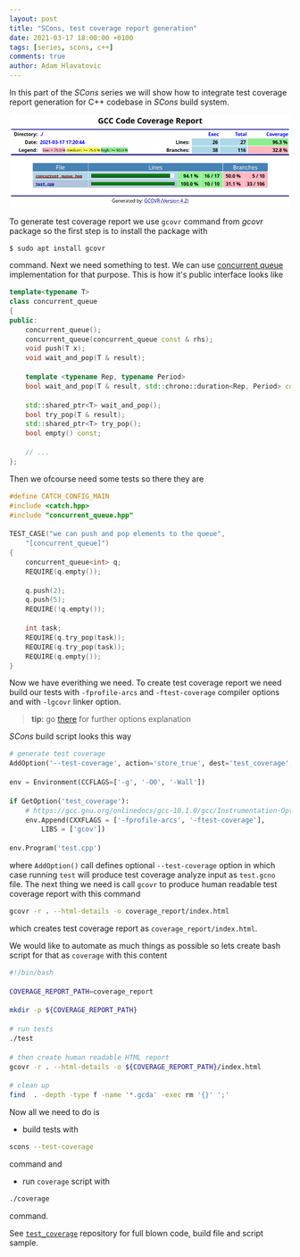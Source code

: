 ```yaml
---
layout: post
title: "SCons, test coverage report generation"
date: 2021-03-17 18:00:00 +0100
tags: [series, scons, c++]
comments: true
author: Adam Hlavatovic
---
```


In this part of the *SCons* series we will show how to integrate test coverage report generation for C++ codebase in *SCons* build system.

![test coverage report sample](/assets/image/cpp_code_coverage_report.png)

To generate test coverage report we use `gcovr` command from *gcovr* package so the first step is to install the package with 

```console
$ sudo apt install gcovr
```

command. Next we need something to test. We can use [concurrent queue](concurrent_queue.hpp) implementation for that purpose. This is how it's public interface looks like

```c++
template<typename T>
class concurrent_queue
{
public:
	concurrent_queue();
	concurrent_queue(concurrent_queue const & rhs);
	void push(T x);
	void wait_and_pop(T & result);

	template <typename Rep, typename Period>
	bool wait_and_pop(T & result, std::chrono::duration<Rep, Period> const & rel_time);

	std::shared_ptr<T> wait_and_pop();
	bool try_pop(T & result);
	std::shared_ptr<T> try_pop();
	bool empty() const;

	// ...
};
```

Then we ofcourse need some tests so there they are

```c++
#define CATCH_CONFIG_MAIN
#include <catch.hpp>
#include "concurrent_queue.hpp"

TEST_CASE("we can push and pop elements to the queue", 
	"[concurrent_queue]")
{
	concurrent_queue<int> q;
	REQUIRE(q.empty());
	
	q.push(2);
	q.push(5);
	REQUIRE(!q.empty());

	int task;
	REQUIRE(q.try_pop(task));
	REQUIRE(q.try_pop(task));
	REQUIRE(q.empty());
}
```

Now we have everithing we need. To create test coverage report we need build our tests with `-fprofile-arcs` and `-ftest-coverage` compiler options and with `-lgcovr` linker option. 

> **tip**: go [there](https://gcc.gnu.org/onlinedocs/gcc-10.1.0/gcc/Instrumentation-Options.html) for further options explanation

*SCons* build script looks this way

```python
# generate test coverage
AddOption('--test-coverage', action='store_true', dest='test_coverage', help='enable test coverage analyze (with gcov)', default=False)

env = Environment(CCFLAGS=['-g', '-O0', '-Wall'])

if GetOption('test_coverage'):
	# https://gcc.gnu.org/onlinedocs/gcc-10.1.0/gcc/Instrumentation-Options.html
	env.Append(CXXFLAGS = ['-fprofile-arcs', '-ftest-coverage'],
		LIBS = ['gcov'])

env.Program('test.cpp')
```

where `AddOption()` call defines optional `--test-coverage` option in which case running `test` will produce test coverage analyze input as `test.gcno` file. The next thing we need is call `gcovr` to produce human readable test coverage report with this command

```bash
gcovr -r . --html-details -o coverage_report/index.html
```

which creates test coverage report as `coverage_report/index.html`.

We would like to automate as much things as possible so lets create bash script for that as `coverage` with this content

```bash
#!/bin/bash

COVERAGE_REPORT_PATH=coverage_report

mkdir -p ${COVERAGE_REPORT_PATH}

# run tests
./test

# then create human readable HTML report
gcovr -r . --html-details -o ${COVERAGE_REPORT_PATH}/index.html

# clean up
find  . -depth -type f -name '*.gcda' -exec rm '{}' ';'
```

Now all we need to do is

- build tests with

```bash
scons --test-coverage
```

command and

- run `coverage` script with

```bash
./coverage
```

command.

See [`test_coverage`](https://github.com/sansajn/test/tree/master/scons/test_coverage) repository for full blown code, build file and script sample.
